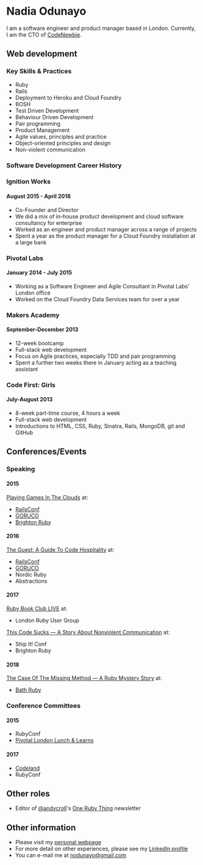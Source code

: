 # Nadia Odunayo

I am a software engineer and product manager based in London. Currently, I am the CTO of [CodeNewbie](https://www.codenewbie.org). 

## Web development

### Key Skills & Practices

* Ruby
* Rails
* Deployment to Heroku and Cloud Foundry
* BOSH
* Test Driven Development
* Behaviour Driven Development
* Pair programming
* Product Management
* Agile values, principles and practice
* Object-oriented principles and design
* Non-violent communication

### Software Development Career History

### Ignition Works
#### August 2015 - April 2018

* Co-Founder and Director
* We did a mix of in-house product development and cloud software consultancy for enterprise
* Worked as an engineer and product manager across a range of projects
* Spent a year as the product manager for a Cloud Foundry installation at a large bank

### Pivotal Labs
#### January 2014 - July 2015

* Working as a Software Engineer and Agile Consultant in Pivotal Labs' London office
* Worked on the Cloud Foundry Data Services team for over a year

### Makers Academy
#### September-December 2013

* 12-week bootcamp
* Full-stack web development
* Focus on Agile practices, especially TDD and pair programming
* Spent a further two weeks there in January acting as a teaching assistant

### Code First: Girls
#### July-August 2013

* 8-week part-time course, 4 hours a week
* Full-stack web development
* Introductions to HTML, CSS, Ruby, Sinatra, Rails, MongoDB, git and GitHub

## Conferences/Events

### Speaking

#### 2015
[Playing Games In The Clouds](https://speakerdeck.com/nodunayo/playing-games-in-the-clouds) at:
* [RailsConf](http://confreaks.tv/videos/railsconf2015-playing-games-in-the-clouds)
* [GORUCO](http://confreaks.tv/videos/goruco2015-keynote-playing-games-in-the-clouds)
* [Brighton Ruby](https://vimeo.com/album/4068783/video/168916228)

#### 2016
[The Guest: A Guide To Code Hospitality](https://speakerdeck.com/nodunayo/the-guest-a-guide-to-code-hospitality) at:
* [RailsConf](https://www.youtube.com/watch?v=hHzWG1FltaE)
* [GORUCO](https://www.youtube.com/watch?v=GUuAp6c1ylM)
* Nordic Ruby
* Abstractions

#### 2017
[Ruby Book Club LIVE](https://speakerdeck.com/nodunayo/ruby-book-club-live) at:
* London Ruby User Group

[This Code Sucks — A Story About Nonviolent Communication](https://speakerdeck.com/nodunayo/this-code-sucks-a-story-about-nonviolent-communication) at:
* Ship It! Conf
* Brighton Ruby

#### 2018
[The Case Of The Missing Method — A Ruby Mystery Story](http://www.nadiaodunayo.com/speaking/the-case-of-the-missing-method-a-ruby-mystery-story) at:
* [Bath Ruby](https://www.youtube.com/watch?feature=youtu.be&v=nbZk7KqGILU)

### Conference Committees
#### 2015
* RubyConf
* [Pivotal London Lunch & Learns](http://www.meetup.com/Pivotal-London-Talks/)
#### 2017
* [Codeland](http://codelandconf.com/)
* RubyConf

## Other roles

* Editor of [@andycroll](https://github.com/andycroll)'s [One Ruby Thing](https://onerubything.com/) newsletter

## Other information

* Please visit my [personal webpage](http://www.nadiaodunayo.com)
* For more detail on other experiences, please see my [LinkedIn profile](http://www.linkedin.com/in/nodunayo)
* You can e-mail me at nodunayo@gmail.com
